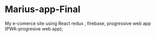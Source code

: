 # Marius-app-Final

My e-comerce site using React redux , firebase, progressive web app (PWA-progresive web app);
